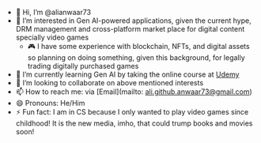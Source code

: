 - 👋 Hi, I’m @alianwaar73
- 👀 I’m interested in Gen AI-powered applications, given the current hype, DRM management and cross-platform market place for digital content specially video games
    - 🎮 I have some experience with blockchain, NFTs, and digital assets so planning on doing something, given this background, for legally trading digitally purchased games
- 🌱 I’m currently learning Gen AI by taking the online course at [Udemy](https://www.udemy.com/share/109HbI3@2jeNzCrmSShzOCAt5UMVGp3QlEZwnffD5prYbjKQYgFIqwTksjdNRUU72UkRRxdk5g==/)
- 💞️ I’m looking to collaborate on above mentioned interests
- 📫 How to reach me: via [Email](mailto: ali.github.anwaar73@gmail.com)
- 😄 Pronouns: He/Him
- ⚡ Fun fact: I am in CS because I only wanted to play video games since childhood! It is the new media, imho, that could trump books and movies soon!

<!---
alianwaar73/alianwaar73 is a ✨ special ✨ repository because its `README.md` (this file) appears on your GitHub profile.
You can click the Preview link to take a look at your changes.
--->
